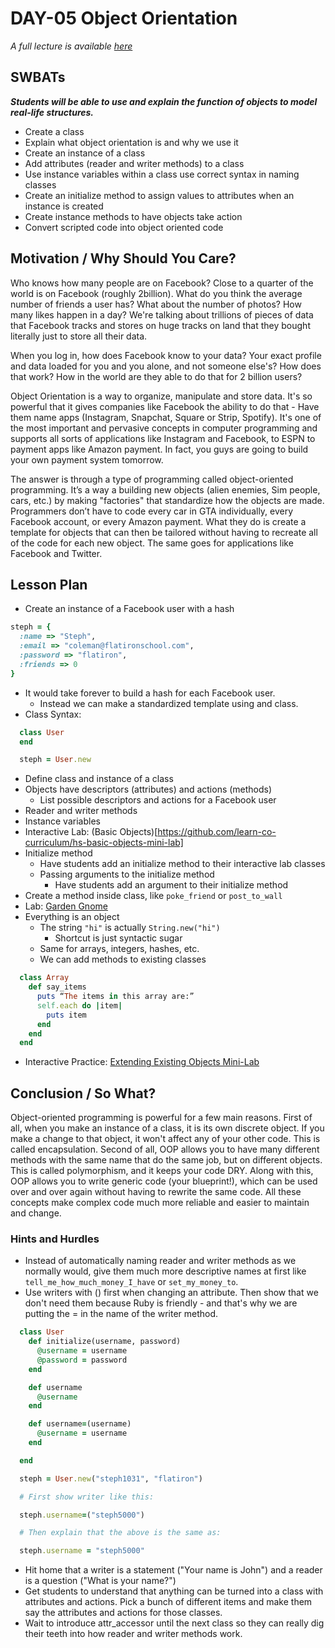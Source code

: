 # DAY-05 Object Orientation 

_A full lecture is available [here](LECTURE.md)_

## SWBATs
***Students will be able to use and explain the function of objects to model real-life structures.***

  + Create a class
  + Explain what object orientation is and why we use it
  + Create an instance of a class
  + Add attributes (reader and writer methods) to a class
  + Use instance variables within a class
  use correct syntax in naming classes
  + Create an initialize method to assign values to attributes when an instance is created
  + Create instance methods to have objects take action
  + Convert scripted code into object oriented code


## Motivation / Why Should You Care?
Who knows how many people are on Facebook? Close to a quarter of the world is on Facebook (roughly 2billion). What do you think the average number of friends a user has? What about the number of photos? How many likes happen in a day? We're talking about trillions of pieces of data that Facebook tracks and stores on huge tracks on land that they bought literally just to store all their data.

When you log in, how does Facebook know to your data? Your exact profile and data loaded for you and you alone, and not someone else's? How does that work? How in the world are they able to do that for 2 billion users?

Object Orientation is a way to organize, manipulate and store data. It's so powerful that it gives companies like Facebook the ability to do that - Have them name apps (Instagram, Snapchat, Square or Strip, Spotify). It's one of the most important and pervasive concepts in computer programming and supports all sorts of applications like Instagram and Facebook, to ESPN to payment apps like Amazon payment. In fact, you guys are going to build your own payment system tomorrow.

The answer is through a type of programming called object-oriented programming. It’s a way a building new objects (alien enemies, Sim people, cars, etc.) by making "factories" that standardize how the objects are made. Programmers don’t have to code every car in GTA individually, every Facebook account, or every Amazon payment. What they do is create a template for objects that can then be tailored without having to recreate all of the code for each new object. The same goes for applications like Facebook and Twitter.

## Lesson Plan
+ Create an instance of a Facebook user with a hash
```ruby
steph = {
  :name => "Steph",
  :email => "coleman@flatironschool.com",
  :password => "flatiron",
  :friends => 0
}
```
+ It would take forever to build a hash for each Facebook user.
  * Instead we can make a standardized template using and class.
+ Class Syntax:
```ruby
  class User
  end

  steph = User.new
```
+ Define class and instance of a class
+ Objects have descriptors (attributes) and actions (methods)
  * List possible descriptors and actions for a Facebook user
+ Reader and writer methods
+ Instance variables
+ Interactive Lab: (Basic Objects)[https://github.com/learn-co-curriculum/hs-basic-objects-mini-lab]
+ Initialize method
  * Have students add an initialize method to their interactive lab classes
  * Passing arguments to the initialize method
    * Have students add an argument to their initialize method
+ Create a method inside class, like `poke_friend` or `post_to_wall`
+ Lab: [Garden Gnome](https://github.com/learn-co-curriculum/hs-garden-gnome-oo-lab)
+ Everything is an object
  * The string `"hi"` is actually `String.new("hi")`
    * Shortcut is just syntactic sugar
  * Same for arrays, integers, hashes, etc.
  * We can add methods to existing classes
```ruby
  class Array
    def say_items
      puts “The items in this array are:”
      self.each do |item|
        puts item
      end
    end
  end
```

+ Interactive Practice: [Extending Existing Objects Mini-Lab](https://github.com/learn-co-curriculum/hs-basic-objects-mini-lab)

## Conclusion / So What?
Object-oriented programming is powerful for a few main reasons. First of all, when you make an instance of a class, it is its own discrete object. If you make a change to that object, it won't affect any of your other code. This is called encapsulation. Second of all, OOP allows you to have many different methods with the same name that do the same job, but on different objects. This is called polymorphism, and it keeps your code DRY. Along with this, OOP allows you to write generic code (your blueprint!), which can be used over and over again without having to rewrite the same code. All these concepts make complex code much more reliable and easier to maintain and change.

### Hints and Hurdles
+ Instead of automatically naming reader and writer methods as we normally would, give them much more descriptive names at first like `tell_me_how_much_money_I_have` or `set_my_money_to`.
+ Use writers with () first when changing an attribute. Then show that we don't need them because Ruby is friendly - and that's why we are putting the = in the name of the writer method.

```ruby
  class User
    def initialize(username, password)
      @username = username
      @password = password
    end

    def username
      @username
    end

    def username=(username)
      @username = username
    end

  end

  steph = User.new("steph1031", "flatiron")

  # First show writer like this:

  steph.username=("steph5000")

  # Then explain that the above is the same as:

  steph.username = "steph5000"
```
+ Hit home that a writer is a statement ("Your name is John") and a reader is a question ("What is your name?")
+ Get students to understand that anything can be turned into a class with attributes and actions. Pick a bunch of different items and make them say the attributes and actions for those classes.
+ Wait to introduce attr_accessor until the next class so they can really dig their teeth into how reader and writer methods work.